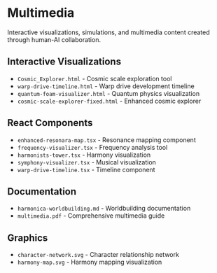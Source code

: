 # Multimedia

Interactive visualizations, simulations, and multimedia content created through human-AI collaboration.

## Interactive Visualizations
- `Cosmic_Explorer.html` - Cosmic scale exploration tool
- `warp-drive-timeline.html` - Warp drive development timeline
- `quantum-foam-visualizer.html` - Quantum physics visualization
- `cosmic-scale-explorer-fixed.html` - Enhanced cosmic explorer

## React Components
- `enhanced-resonara-map.tsx` - Resonance mapping component
- `frequency-visualizer.tsx` - Frequency analysis tool
- `harmonists-tower.tsx` - Harmony visualization
- `symphony-visualizer.tsx` - Musical visualization
- `warp-drive-timeline.tsx` - Timeline component

## Documentation
- `harmonica-worldbuilding.md` - Worldbuilding documentation
- `multimedia.pdf` - Comprehensive multimedia guide

## Graphics
- `character-network.svg` - Character relationship network
- `harmony-map.svg` - Harmony mapping visualization
